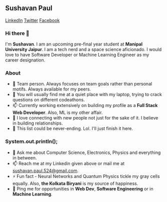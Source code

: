 ## Sushavan Paul
[LinkedIn](https://www.linkedin.com/in/sushavan/) [Twitter](https://twitter.com/SushavanP) [Facebook](https://www.facebook.com/sushavan.paul.524)

### Hi there 👋

I'm **Sushavan**. I am an upcoming pre-final year student at **Manipal University Jaipur**. I am a tech nerd and a space science aficionado.
I would love to have Software Developer or Machine Learning Engineer as my career designation.

### About

- 🔭 Team person. Always focuses on team goals rather than personal motifs. Always available for my peers.
- 🌱 You will usually find me at a quiet place with my laptop, trying to crack questions on different codeathons.
- 📫 Currently working extensively on building my profile as a **Full Stack Web Developer**. Also, ML is my other affair.
- 👯 I love connecting with new people not just for the sake of it. I believe in building relationships.
- 🤔 This list could be never-ending. Lol. I'll just finish it here.

### System.out.println();

- 💬 Ask me about Computer Science, Electronics, Physics and everything in between.
- 📫 Reach me at my Linkedin given above or mail me at sushavan.paul.524@gmail.com.
- ⚡ Fun fact - Neural Networks and Quantum Physics tickle my gray cells equally. Also, **the Kolkata Biryani** is my source of happiness.
- 🤔 Ping me for opportunities in **Web Dev**, **Software Engineering** or in **Machine Learning**.

